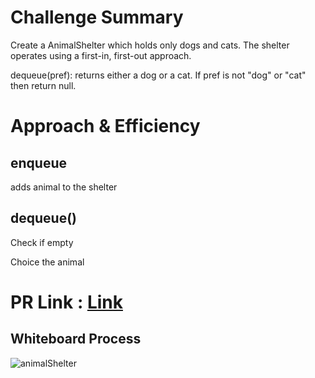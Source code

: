 # Challenge Summary
Create a AnimalShelter which holds only dogs and cats. The shelter operates using a first-in, first-out approach.

dequeue(pref): returns either a dog or a cat. If pref is not "dog" or "cat" then return null.



# Approach & Efficiency
## enqueue
adds animal to the shelter
## dequeue()

Check if empty

Choice the animal

# PR Link : [Link](https://github.com/hind-hb/data-structures-and-algorithms2/pull/12/commits/57a74a606fcf365707f3848627cbf28c061b17a6)


## Whiteboard Process
<!-- Embedded whiteboard image -->
![animalShelter](https://user-images.githubusercontent.com/75991604/160866020-4b5b2c6a-e87c-409f-92b8-fb27dc549ae6.jpg)
